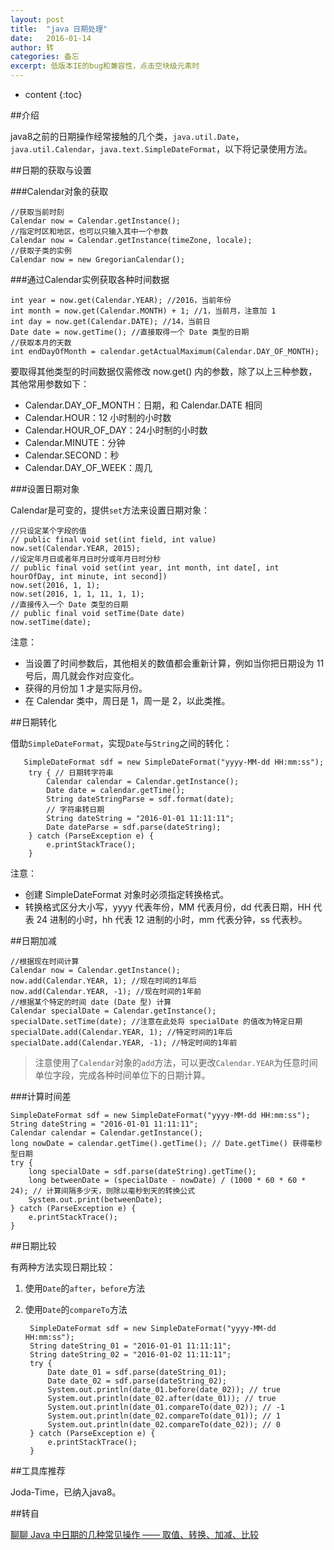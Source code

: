 ```yaml
---
layout: post
title:  "java 日期处理"
date:   2016-01-14
author: 转
categories: 备忘
excerpt: 低版本IE的bug和兼容性，点击空块级元素时
---
```


* content
{:toc}

##介绍

java8之前的日期操作经常接触的几个类，`java.util.Date`，`java.util.Calendar`，`java.text.SimpleDateFormat`，以下将记录使用方法。

##日期的获取与设置

###Calendar对象的获取

    //获取当前时刻
    Calendar now = Calendar.getInstance();
    //指定时区和地区，也可以只输入其中一个参数
    Calendar now = Calendar.getInstance(timeZone, locale); 
    //获取子类的实例
    Calendar now = new GregorianCalendar();

###通过Calendar实例获取各种时间数据

    int year = now.get(Calendar.YEAR); //2016，当前年份
    int month = now.get(Calendar.MONTH) + 1; //1，当前月，注意加 1
    int day = now.get(Calendar.DATE); //14，当前日
    Date date = now.getTime(); //直接取得一个 Date 类型的日期
    //获取本月的天数
    int endDayOfMonth = calendar.getActualMaximum(Calendar.DAY_OF_MONTH);

要取得其他类型的时间数据仅需修改 now.get() 内的参数，除了以上三种参数，其他常用参数如下：

- Calendar.DAY_OF_MONTH：日期，和 Calendar.DATE 相同
- Calendar.HOUR：12 小时制的小时数
- Calendar.HOUR_OF_DAY：24小时制的小时数
- Calendar.MINUTE：分钟
- Calendar.SECOND：秒
- Calendar.DAY_OF_WEEK：周几

###设置日期对象

Calendar是可变的，提供`set`方法来设置日期对象：

    //只设定某个字段的值 
    // public final void set(int field, int value)
    now.set(Calendar.YEAR, 2015);  
    //设定年月日或者年月日时分或年月日时分秒 
    // public final void set(int year, int month, int date[, int hourOfDay, int minute, int second])
    now.set(2016, 1, 1); 
    now.set(2016, 1, 1, 11, 1, 1); 
    //直接传入一个 Date 类型的日期 
    // public final void setTime(Date date)
    now.setTime(date);

注意：

- 当设置了时间参数后，其他相关的数值都会重新计算，例如当你把日期设为 11 号后，周几就会作对应变化。
- 获得的月份加 1 才是实际月份。
- 在 Calendar 类中，周日是 1，周一是 2，以此类推。

##日期转化

借助`SimpleDateFormat`，实现`Date`与`String`之间的转化：

       SimpleDateFormat sdf = new SimpleDateFormat("yyyy-MM-dd HH:mm:ss");
        try { // 日期转字符串
            Calendar calendar = Calendar.getInstance();
            Date date = calendar.getTime();
            String dateStringParse = sdf.format(date);
            // 字符串转日期
            String dateString = "2016-01-01 11:11:11";
            Date dateParse = sdf.parse(dateString);
        } catch (ParseException e) {
            e.printStackTrace();
        }


注意：

- 创建 SimpleDateFormat 对象时必须指定转换格式。
- 转换格式区分大小写，yyyy 代表年份，MM 代表月份，dd 代表日期，HH 代表 24 进制的小时，hh 代表 12 进制的小时，mm 代表分钟，ss 代表秒。

##日期加减

    //根据现在时间计算
    Calendar now = Calendar.getInstance();  
    now.add(Calendar.YEAR, 1); //现在时间的1年后
    now.add(Calendar.YEAR, -1); //现在时间的1年前 
    //根据某个特定的时间 date (Date 型) 计算
    Calendar specialDate = Calendar.getInstance(); 
    specialDate.setTime(date); //注意在此处将 specialDate 的值改为特定日期
    specialDate.add(Calendar.YEAR, 1); //特定时间的1年后
    specialDate.add(Calendar.YEAR, -1); //特定时间的1年前

> 注意使用了`Calendar`对象的`add`方法，可以更改`Calendar.YEAR`为任意时间单位字段，完成各种时间单位下的日期计算。

###计算时间差

    SimpleDateFormat sdf = new SimpleDateFormat("yyyy-MM-dd HH:mm:ss");
    String dateString = "2016-01-01 11:11:11";
    Calendar calendar = Calendar.getInstance();
    long nowDate = calendar.getTime().getTime(); // Date.getTime() 获得毫秒型日期
    try {
        long specialDate = sdf.parse(dateString).getTime();
        long betweenDate = (specialDate - nowDate) / (1000 * 60 * 60 * 24); // 计算间隔多少天，则除以毫秒到天的转换公式
        System.out.print(betweenDate);
    } catch (ParseException e) {
        e.printStackTrace();
    }

##日期比较

有两种方法实现日期比较：


1. 使用`Date`的`after`，`before`方法
2. 使用`Date`的`compareTo`方法

        SimpleDateFormat sdf = new SimpleDateFormat("yyyy-MM-dd HH:mm:ss");
        String dateString_01 = "2016-01-01 11:11:11";
        String dateString_02 = "2016-01-02 11:11:11";
        try {
            Date date_01 = sdf.parse(dateString_01);
            Date date_02 = sdf.parse(dateString_02);
            System.out.println(date_01.before(date_02)); // true
            System.out.println(date_02.after(date_01)); // true
            System.out.println(date_01.compareTo(date_02)); // -1
            System.out.println(date_02.compareTo(date_01)); // 1
            System.out.println(date_02.compareTo(date_02)); // 0
        } catch (ParseException e) {
            e.printStackTrace();
        }

##工具库推荐

Joda-Time，已纳入java8。

##转自

[聊聊 Java 中日期的几种常见操作 —— 取值、转换、加减、比较](http://www.kuqin.com/shuoit/20151231/349758.html?url_type=39&object_type=webpage&pos=1 "聊聊 Java 中日期的几种常见操作 —— 取值、转换、加减、比较")
